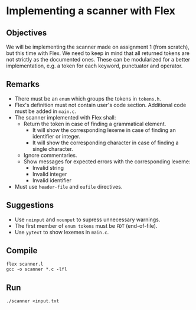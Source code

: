 # Implementing a scanner with Flex
## Objectives
We will be implementing the scanner made on assignment 1 (from scratch), but this time with Flex. We need to keep in mind that all returned tokens are not strictly as the documented ones. These can be modularized for a better implementation, e.g. a token for each keyword, punctuator and operator.
## Remarks
- There must be an `enum` which groups the tokens in `tokens.h`.
- Flex's definition must not contain user's code section. Additional code must be added in `main.c`.
- The scanner implemented with Flex shall:
  - Return the token in case of finding a grammatical element.
    - It will show the corresponding lexeme in case of finding an identifier or integer.
    - It will show the corresponding character in case of finding a single character.
  - Ignore commentaries.
  - Show messages for expected errors with the corresponding lexeme:
    - Invalid string
    - Invalid integer
    - Invalid identifier
- Must use `header-file` and `oufile` directives.
## Suggestions
- Use `noinput` and `nounput` to supress unnecessary warnings.
- The first member of `enum tokens` must be `FDT` (end-of-file).
- Use `yytext` to show lexemes in `main.c`.
## Compile
```
flex scanner.l
gcc -o scanner *.c -lfl
```
## Run
```
./scanner <input.txt
```